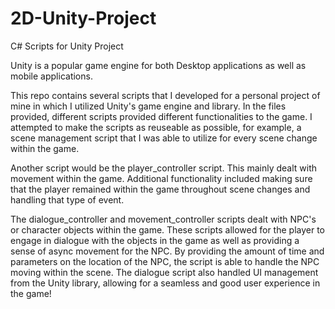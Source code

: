 # 2D-Unity-Project
C# Scripts for Unity Project

Unity is a popular game engine for both Desktop applications as well as mobile applications. 

This repo contains several scripts that I developed for a personal project of mine in which I utilized Unity's game engine and library. In the files provided, different scripts provided different functionalities to the game. I attempted to make the scripts as reuseable as possible, for example, a scene management script that I was able to utilize for every scene change within the game. 

Another script would be the player_controller script. This mainly dealt with movement within the game. Additional functionality included making sure that the player remained within the game throughout scene changes and handling that type of event. 

The dialogue_controller and movement_controller scripts dealt with NPC's or character objects within the game. These scripts allowed for the player to engage in dialogue with the objects in the game as well as providing a sense of async movement for the NPC. By providing the amount of time and parameters on the location of the NPC, the script is able to handle the NPC moving within the scene. The dialogue script also handled UI management from the Unity library, allowing for a seamless and good user experience in the game! 
